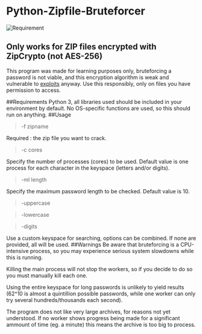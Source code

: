 # Python-Zipfile-Bruteforcer

![Requirement](https://i.imgur.com/YgblCp8.png)

## Only works for ZIP files encrypted with ZipCrypto (not AES-256)
This program was made for learning purposes only, bruteforcing a password is not viable, and this encryption algorithm is weak and vulnerable to [exploits](https://blog.devolutions.net/2020/08/why-you-should-never-use-zipcrypto) anyway. Use this responsibly, only on files you have permission to access.

##Requirements
Python 3, all libraries used should be included in your environment by default. No OS-specific functions are used, so this should run on anything.
##Usage
>-f zipname

Required : the zip file you want to crack.
>-c cores

Specify the number of processes (cores) to be used. Default value is one process for each character in the keyspace (letters and/or digits).
>-ml length

Specify the maximum password length to be checked. Default value is 10.
>-uppercase

>-lowercase

>-digits

Use a custom keyspace for searching, options can be combined. If none are provided, all will be used.
##Warnings
Be aware that bruteforcing is a CPU-intensive process, so you may experience serious system slowdowns while this is running.

Killing the main process will not stop the workers, so if you decide to do so you must manually kill each one.

Using the entire keyspace for long passwords is unlikely to yield results (62^10 is almost a quintillion possible passwords, while one worker can only try several hundreds/thousands each second).

The program does not like very large archives, for reasons not yet understood. If no worker shows progress being made for a significant ammount of time (eg. a minute) this means the archive is too big to process. 